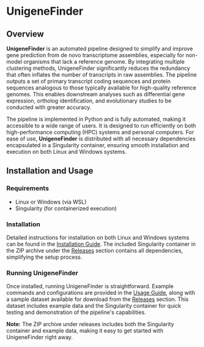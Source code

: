# UnigeneFinder

## Overview

**UnigeneFinder** is an automated pipeline designed to simplify and improve gene prediction from de novo transcriptome assemblies, especially for non-model organisms that lack a reference genome. By integrating multiple clustering methods, UnigeneFinder significantly reduces the redundancy that often inflates the number of transcripts in raw assemblies. The pipeline outputs a set of primary transcript coding sequences and protein sequences analogous to those typically available for high-quality reference genomes. This enables downstream analyses such as differential gene expression, ortholog identification, and evolutionary studies to be conducted with greater accuracy.

The pipeline is implemented in Python and is fully automated, making it accessible to a wide range of users. It is designed to run efficiently on both high-performance computing (HPC) systems and personal computers. For ease of use, **UnigeneFinder** is distributed with all necessary dependencies encapsulated in a Singularity container, ensuring smooth installation and execution on both Linux and Windows systems.

## Installation and Usage

### Requirements

- Linux or Windows (via WSL)
- Singularity (for containerized execution)

### Installation

Detailed instructions for installation on both Linux and Windows systems can be found in the [Installation Guide](#). The included Singularity container in the ZIP archive under the [Releases](#) section contains all dependencies, simplifying the setup process.

### Running UnigeneFinder

Once installed, running UnigeneFinder is straightforward. Example commands and configurations are provided in the [Usage Guide](#), along with a sample dataset available for download from the [Releases](#) section. This dataset includes example data and the Singularity container for quick testing and demonstration of the pipeline's capabilities.

**Note:** The ZIP archive under releases includes both the Singularity container and example data, making it easy to get started with UnigeneFinder right away.
